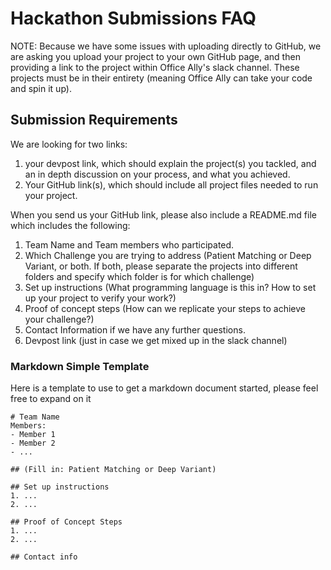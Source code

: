 # Hackathon Submissions FAQ
NOTE: Because we have some issues with uploading directly to GitHub, we are asking you upload your project to your own GitHub page, and then providing a link to the project within Office Ally's slack channel.  These projects must be in their entirety (meaning Office Ally can take your code and spin it up).

## Submission Requirements
We are looking for two links:  
1. your devpost link, which should explain the project(s) you tackled, and an in depth discussion on your process, and what you achieved.
2. Your GitHub link(s), which should include all project files needed to run your project.

When you send us your GitHub link, please also include a README.md file which includes the following:

1. Team Name and Team members who participated.
2. Which Challenge you are trying to address (Patient Matching or Deep Variant, or both.  If both, please separate the projects into different folders and specify which folder is for which challenge)
3. Set up instructions (What programming language is this in?  How to set up your project to verify your work?)
4. Proof of concept steps (How can we replicate your steps to achieve your challenge?)
5. Contact Information if we have any further questions.
6. Devpost link (just in case we get mixed up in the slack channel)

### Markdown Simple Template
Here is a template to use to get a markdown document started, please feel free to expand on it

    # Team Name
    Members:
    - Member 1
    - Member 2
    - ...

    ## (Fill in: Patient Matching or Deep Variant)

    ## Set up instructions
    1. ...
    2. ...

    ## Proof of Concept Steps
    1. ...
    2. ...

    ## Contact info

